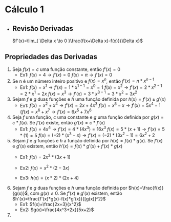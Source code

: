 # Cálculo 1

- ## Revisão Derivadas

	$f'(x)=\lim_{ \Delta x \to 0 }\frac{f(x+\Delta x)-f(x)}{\Delta x}$
## Propriedades das Derivadas

1. Seja $f(x) = c$ uma função constante, então $f'(x)= 0$
	- Ex1:  $f(x)=4\to f'(x)=0$
		 $f(x)=\pi\to f'(x)=0$
2. Se n é um número inteiro positivo e $f(x)=x^n$, então $f'(x)=n*x^{n-1}$ 
	- Ex1: $f(x)=x^1\to f'(x)=1*x^{{1-1}}=x^0=1$
		 $f(x)=x^2\to f'(x)=2*x^{{2-1}}=2*x^1=2x$
		 $f(x)=x^3\to f'(x)=3*x^{{3-1}}=3*x^2=3x^2$
3. Sejam $f$ e $g$ duas funções e $h$ uma função definida por $h(x)=f'(x)\pm g'(x)$
	- Ex1: $f(x)=x^2+x^4\to f'(x)=2x+4x^3$
		 $f(x)=x^5-x\to f'(x)=5x^4-1$
		 {$f(x)=x^6+x^7\to f'(x)=6x^5+7x^6$
4. Seja $f$ uma função, $c$ uma constante e $g$ uma função definida por $g(x)=c*f(x)$. Se $f'(x)$ existe, então $g'(x)=c*f'(x)$
	- Ex1: $f(x)=4x^4\to f'(x)=4*(4x^3)=16x^3$
		 $f(x)=5*(x+1)\to f'(x)=5*(1)=5$
		 $f(x)=(-2)*(x^3-x)\to f'(x)=(-2)*(3x^2-1)=6x^2+2$
5. Sejam $f$ e $g$ funções e $h$ a função definida por $h(x)=f(x)*g(x)$. Se $f'(x)$ e $g'(x)$ existem, então $h'(x)=f(x)*g'(x)+f'(x)*g(x)$
	- Ex1: $f(x)=2x^2*(3x+1)$
		 
	- Ex2: $f(x)=x^2*(2-3x)$
	- Ex3: $h(x)=(x*2)*(2x+4)$
6. Sejam $f$ e $g$ duas funções e $h$ uma função definida por $h(x)=\frac{f(x)}{g(x)}$, com $g(x)\neq0$. Se $f'(x)$ e $g'(x)$ existem, então $h'(x)=\frac{f'(x)*g(x)-f(x)*g'(x)}{[g(x)]^2}$
	- Ex1: $f(x)=\frac{2x+3}{x^2}$
	- Ex2: $g(x)=\frac{4x^3+2x}{5x+2}$
1. 


